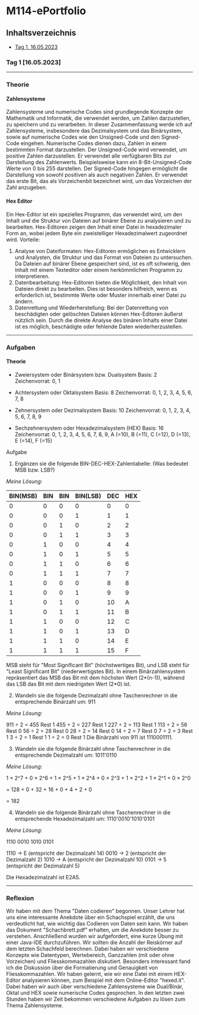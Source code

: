 # M114-ePortfolio

## Inhaltsverzeichnis
- [Tag 1, 16.05.2023](#tag-1-16052023)
### Tag 1 [16.05.2023]
-----------
### Theorie 

#### Zahlensysteme 

Zahlensysteme und numerische Codes sind grundlegende Konzepte der Mathematik und Informatik, die verwendet werden, um Zahlen darzustellen, zu speichern und zu verarbeiten. In dieser Zusammenfassung werde ich auf Zahlensysteme, insbesondere das Dezimalsystem und das Binärsystem, sowie auf numerische Codes wie den Unsigned-Code und den Signed-Code eingehen.
Numerische Codes dienen dazu, Zahlen in einem bestimmten Format darzustellen. Der Unsigned-Code wird verwendet, um positive Zahlen darzustellen. Er verwendet alle verfügbaren Bits zur Darstellung des Zahlenwerts. Beispielsweise kann ein 8-Bit-Unsigned-Code Werte von 0 bis 255 darstellen. Der Signed-Code hingegen ermöglicht die Darstellung von sowohl positiven als auch negativen Zahlen. Er verwendet das erste Bit, das als Vorzeichenbit bezeichnet wird, um das Vorzeichen der Zahl anzugeben. 

#### Hex Editor  

Ein Hex-Editor ist ein spezielles Programm, das verwendet wird, um den Inhalt und die Struktur von Dateien auf binärer Ebene zu analysieren und zu bearbeiten. Hex-Editoren zeigen den Inhalt einer Datei in hexadezimaler Form an, wobei jedem Byte ein zweistelliger Hexadezimalwert zugeordnet wird. 
Vorteile: 
1. Analyse von Dateiformaten: Hex-Editoren ermöglichen es Entwicklern und Analysten, die Struktur und das Format von Dateien zu untersuchen. Da Dateien auf binärer Ebene gespeichert sind, ist es oft schwierig, den Inhalt mit einem Texteditor oder einem herkömmlichen Programm zu interpretieren. 
2. Datenbearbeitung: Hex-Editoren bieten die Möglichkeit, den Inhalt von Dateien direkt zu bearbeiten. Dies ist besonders hilfreich, wenn es erforderlich ist, bestimmte Werte oder Muster innerhalb einer Datei zu ändern. 
3. Datenrettung und Wiederherstellung: Bei der Datenrettung von beschädigten oder gelöschten Dateien können Hex-Editoren äußerst nützlich sein. Durch die direkte Analyse des binären Inhalts einer Datei ist es möglich, beschädigte oder fehlende Daten wiederherzustellen.
-----------
### Aufgaben 
#### Theorie
+ Zweiersystem oder Binärsystem bzw. Dualsystem
Basis: 2
Zeichenvorrat: 0, 1

+ Achtersystem oder Oktalsystem
Basis: 8
Zeichenvorrat: 0, 1, 2, 3, 4, 5, 6, 7, 8

+ Zehnersystem oder Dezimalsystem
Basis: 10
Zeichenvorrat: 0, 1, 2, 3, 4, 5, 6, 7, 8, 9

+ Sechzehnersystem oder Hexadezimalsystem (HEX)
Basis: 16
Zeichenvorrat: 0, 1, 2, 3, 4, 5, 6, 7, 8, 9, A (=10), B (=11), C (=12), D (=13), E (=14), F (=15)

Aufgabe
1. Ergänzen sie die folgende BIN-DEC-HEX-Zahlentabelle: (Was bedeutet MSB bzw. LSB?)

_Meine Lösung:_

| BIN(MSB) | BIN | BIN | BIN(LSB) | DEC | HEX |
|----------|-----|-----|----------|-----|-----|
| 0        | 0   | 0   | 0        | 0   | 0   |
| 0        | 0   | 0   | 1        | 1   | 1   |
| 0        | 0   | 1   | 0        | 2   | 2   |
| 0        | 0   | 1   | 1        | 3   | 3   |
| 0        | 1   | 0   | 0        | 4   | 4   |
| 0        | 1   | 0   | 1        | 5   | 5   |
| 0        | 1   | 1   | 0        | 6   | 6   |
| 0        | 1   | 1   | 1        | 7   | 7   |
| 1        | 0   | 0   | 0        | 8   | 8   |
| 1        | 0   | 0   | 1        | 9   | 9   |
| 1        | 0   | 1   | 0        | 10  | A   |
| 1        | 0   | 1   | 1        | 11  | B   |
| 1        | 1   | 0   | 0        | 12  | C   |
| 1        | 1   | 0   | 1        | 13  | D   |
| 1        | 1   | 1   | 0        | 14  | E   |
| 1        | 1   | 1   | 1        | 15  | F   |

MSB steht für "Most Significant Bit" (höchstwertiges Bit), und LSB steht für "Least Significant Bit" (niederwertigstes Bit). In einem Binärzahlensystem repräsentiert das MSB das Bit mit dem höchsten Wert (2*(n-1)), während das LSB das Bit mit dem niedrigsten Wert (2*0) ist.

2. Wandeln sie die folgende Dezimalzahl ohne Taschenrechner in die entsprechende Binärzahl um: 911

_Meine Lösung:_

911 ÷ 2 = 455 Rest 1
455 ÷ 2 = 227 Rest 1
227 ÷ 2 = 113 Rest 1
113 ÷ 2 = 56  Rest 0
56  ÷ 2 = 28  Rest 0
28  ÷ 2 = 14  Rest 0
14  ÷ 2 = 7   Rest 0
7   ÷ 2 = 3   Rest 1
3   ÷ 2 = 1   Rest 1
1   ÷ 2 = 0   Rest 1
Die Binärzahl von 911 ist 1110001111.

3. Wandeln sie die folgende Binärzahl ohne Taschenrechner in die entsprechende Dezimalzahl um: 1011'0110

_Meine Lösung:_

1 × 2^7 + 0 × 2^6 + 1 × 2^5 + 1 × 2^4 + 0 × 2^3 + 1 × 2^2 + 1 × 2^1 + 0 × 2^0

= 128 + 0 + 32 + 16 + 0 + 4 + 2 + 0

= 182

4. Wandeln sie die folgende Binärzahl ohne Taschenrechner in die entsprechende Hexadezimalzahl um: 1110'0010'1010'0101

_Meine Lösung:_

1110 0010 1010 0101

1110 -> E (entspricht der Dezimalzahl 14)
0010 -> 2 (entspricht der Dezimalzahl 2)
1010 -> A (entspricht der Dezimalzahl 10)
0101 -> 5 (entspricht der Dezimalzahl 5)

Die Hexadezimalzahl ist E2A5.



-----------
### Reflexion 
Wir haben mit dem Thema "Daten codieren" begonnen. Unser Lehrer hat uns eine interessante Anekdote über ein Schachspiel erzählt, die uns verdeutlicht hat, wie wichtig das Codieren von Daten sein kann. Wir haben das Dokument "Schachbrett.pdf" erhalten, um die Anekdote besser zu verstehen. Anschließend wurden wir aufgefordert, eine kurze Übung mit einer Java-IDE durchzuführen. Wir sollten die Anzahl der Reiskörner auf dem letzten Schachfeld berechnen. Dabei haben wir verschiedene Konzepte wie Datentypen, Wertebereich, Ganzzahlen (mit oder ohne Vorzeichen) und Fliesskommazahlen diskutiert. Besonders interessant fand ich die Diskussion über die Formatierung und Genauigkeit von Fliesskommazahlen. Wir haben gelernt, wie wir eine Datei mit einem HEX-Editor analysieren können, zum Beispiel mit dem Online-Editor "hexed.it". Dabei haben wir auch über verschiedene Zahlensysteme wie Dual/Binär, Oktal und HEX sowie numerische Codes gesprochen. In den letzten zwei Stunden haben wir Zeit bekommen verschiedene Aufgaben zu lösen zum Thema Zahlensysteme. 

